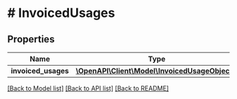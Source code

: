 # # InvoicedUsages

## Properties

Name | Type | Description | Notes
------------ | ------------- | ------------- | -------------
**invoiced_usages** | [**\OpenAPI\Client\Model\InvoicedUsageObject[]**](InvoicedUsageObject.md) |  |

[[Back to Model list]](../../README.md#models) [[Back to API list]](../../README.md#endpoints) [[Back to README]](../../README.md)
